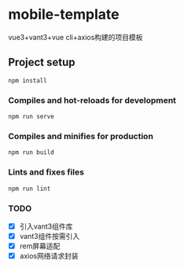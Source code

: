 # mobile-template
vue3+vant3+vue cli+axios构建的项目模板

## Project setup
```
npm install
```

### Compiles and hot-reloads for development
```
npm run serve
```

### Compiles and minifies for production
```
npm run build
```

### Lints and fixes files
```
npm run lint
```

### TODO
- [x] 引入vant3组件库
- [x] vant3组件按需引入
- [x] rem屏幕适配
- [x] axios网络请求封装
